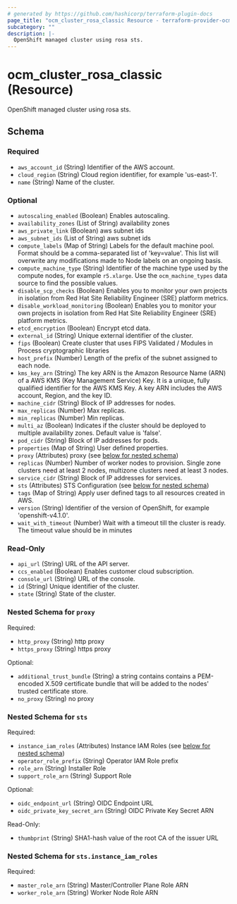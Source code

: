 ```yaml
---
# generated by https://github.com/hashicorp/terraform-plugin-docs
page_title: "ocm_cluster_rosa_classic Resource - terraform-provider-ocm"
subcategory: ""
description: |-
  OpenShift managed cluster using rosa sts.
---
```


# ocm_cluster_rosa_classic (Resource)

OpenShift managed cluster using rosa sts.



<!-- schema generated by tfplugindocs -->
## Schema

### Required

- `aws_account_id` (String) Identifier of the AWS account.
- `cloud_region` (String) Cloud region identifier, for example 'us-east-1'.
- `name` (String) Name of the cluster.

### Optional

- `autoscaling_enabled` (Boolean) Enables autoscaling.
- `availability_zones` (List of String) availability zones
- `aws_private_link` (Boolean) aws subnet ids
- `aws_subnet_ids` (List of String) aws subnet ids
- `compute_labels` (Map of String) Labels for the default machine pool. Format should be a comma-separated list of 'key=value'. This list will overwrite any modifications made to Node labels on an ongoing basis.
- `compute_machine_type` (String) Identifier of the machine type used by the compute nodes, for example `r5.xlarge`. Use the `ocm_machine_types` data source to find the possible values.
- `disable_scp_checks` (Boolean) Enables you to monitor your own projects in isolation from Red Hat Site Reliability Engineer (SRE) platform metrics.
- `disable_workload_monitoring` (Boolean) Enables you to monitor your own projects in isolation from Red Hat Site Reliability Engineer (SRE) platform metrics.
- `etcd_encryption` (Boolean) Encrypt etcd data.
- `external_id` (String) Unique external identifier of the cluster.
- `fips` (Boolean) Create cluster that uses FIPS Validated / Modules in Process cryptographic libraries
- `host_prefix` (Number) Length of the prefix of the subnet assigned to each node.
- `kms_key_arn` (String) The key ARN is the Amazon Resource Name (ARN) of a AWS KMS (Key Management Service) Key. It is a unique, fully qualified identifier for the AWS KMS Key. A key ARN includes the AWS account, Region, and the key ID.
- `machine_cidr` (String) Block of IP addresses for nodes.
- `max_replicas` (Number) Max replicas.
- `min_replicas` (Number) Min replicas.
- `multi_az` (Boolean) Indicates if the cluster should be deployed to multiple availability zones. Default value is 'false'.
- `pod_cidr` (String) Block of IP addresses for pods.
- `properties` (Map of String) User defined properties.
- `proxy` (Attributes) proxy (see [below for nested schema](#nestedatt--proxy))
- `replicas` (Number) Number of worker nodes to provision. Single zone clusters need at least 2 nodes, multizone clusters need at least 3 nodes.
- `service_cidr` (String) Block of IP addresses for services.
- `sts` (Attributes) STS Configuration (see [below for nested schema](#nestedatt--sts))
- `tags` (Map of String) Apply user defined tags to all resources created in AWS.
- `version` (String) Identifier of the version of OpenShift, for example 'openshift-v4.1.0'.
- `wait_with_timeout` (Number) Wait with a timeout till the cluster is ready. The timeout value should be in minutes

### Read-Only

- `api_url` (String) URL of the API server.
- `ccs_enabled` (Boolean) Enables customer cloud subscription.
- `console_url` (String) URL of the console.
- `id` (String) Unique identifier of the cluster.
- `state` (String) State of the cluster.

<a id="nestedatt--proxy"></a>
### Nested Schema for `proxy`

Required:

- `http_proxy` (String) http proxy
- `https_proxy` (String) https proxy

Optional:

- `additional_trust_bundle` (String) a string contains contains a PEM-encoded X.509 certificate bundle that will be added to the nodes' trusted certificate store.
- `no_proxy` (String) no proxy


<a id="nestedatt--sts"></a>
### Nested Schema for `sts`

Required:

- `instance_iam_roles` (Attributes) Instance IAM Roles (see [below for nested schema](#nestedatt--sts--instance_iam_roles))
- `operator_role_prefix` (String) Operator IAM Role prefix
- `role_arn` (String) Installer Role
- `support_role_arn` (String) Support Role

Optional:

- `oidc_endpoint_url` (String) OIDC Endpoint URL
- `oidc_private_key_secret_arn` (String) OIDC Private Key Secret ARN

Read-Only:

- `thumbprint` (String) SHA1-hash value of the root CA of the issuer URL

<a id="nestedatt--sts--instance_iam_roles"></a>
### Nested Schema for `sts.instance_iam_roles`

Required:

- `master_role_arn` (String) Master/Controller Plane Role ARN
- `worker_role_arn` (String) Worker Node Role ARN


